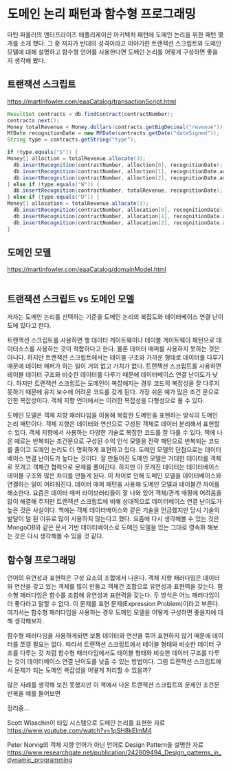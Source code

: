 # 도메인 논리 패턴과 함수형 프로그래밍

마틴 파울러의 엔터프라이즈 애플리케이션 아키텍처 패턴에 도메인 논리을 위한 패턴 몇 개를 소개 했다.
그 중 저자가 반대의 성격이라고 이야기한 트랜잭션 스크립트와 도메인 모델에 대해 설명하고 함수형 언어를
사용한다면 도메인 논리를 어떻게 구성하면 좋을 지 생각해 봤다.

## 트랜잭션 스크립트

https://martinfowler.com/eaaCatalog/transactionScript.html

```java
ResultSet contracts = db.findContract(contractNumber);
contracts.next();
Money totalRevenue = Money.dollars(contracts.getBigDecimal("revenue"));
MfDate recognitionDate = new MfDate(contracts.getDate("dateSigned"));
String type = contracts.getString("type");

if (type.equals("S")) {
Money[] alloction = totalRevenue.allocate(3);
  db.insertRecognition(contractNumber, alloction[0], recognitionDate);
  db.insertRecognition(contractNumber, alloction[1], recognitionDate.addDays(60));
  db.insertRecognition(contractNumber, alloction[2], recognitionDate.addDays(90));
} else if (type.equals("W")) {
  db.insertRecognition(contractNumber, totalRevenue, recognitionDate);
} else if (type.equals("D")) {
Money[] allocation = totalRevenue.allocate(3);
  db.insertRecognition(contractNumber, allocation[0], recognitionDate);
  db.insertRecognition(contractNumber, allocation[1], recognitionDate.addDays(30));
  db.insertRecognition(contractNumber, allocation[2], recognitionDate.addDays(60));
}
```

## 도메인 모델

https://martinfowler.com/eaaCatalog/domainModel.html

```java

```

## 트랜잭션 스크립트 vs 도메인 모델

저자는 도메인 논리를 선택하는 기준을 도메인 논리의 복잡도와 데이터베이스 연결 난이도에 있다고 한다.

트랜잭션 스크립트를 사용하면 행 데이터 게이트웨이나 테이블 게이트웨이 패턴으로 데이터소스를 사용하는 것이
적합하다고 한다. 물론 데이터 매퍼를 사용하지 못하는 것은 아니다. 하지만 트랜잭션 스크립트에서는 테이블 구조와
가까운 형태로 데이터를 다루기 때문에 데이터 매퍼가 하는 일이 거의 없고 가치가 없다. 트랜잭션 스크립트를
사용하면 테이블 데이터 구조와 비슷한 데이터를 다루기 때문에 데이터베이스 연결 난이도가 낮다. 하지만
트랜잭션 스크립트는 도메인이 복잡해지는 경우 코드의 복잡성을 잘 다루지 못하기 때문에 유지 보수에 어려운
코드를 갖게 된다. 가장 쉬운 예가 많은 조건 문으로 인한 복잡성이다. 객체 지향 언어에서는 이러한 복잡성을
다형성으로 풀 수 있다.

도메인 모델은 객체 지향 패러다임을 이용해 복잡한 도메인을 표현하는 방식의 도메인 논리 패턴이다. 객체 지향은
데이터와 연산으로 구성된 객체로 데이터 분리해서 표현할 수 있다. 객체 지향에서 사용하는 다양한 기술로
복잡한 코드를 잘 다룰 수 있다. 책에 나온 예로는 반복되는 조건문으로 구성된 수익 인식 모델을 전략 패턴으로
반복되는 코드를 줄이고 도메인 논리도 더 명확하게 표현하고 있다. 도메인 모델의 단점으로는 데이터베이스 연결
난이도가 높다는 것이다. 잘 만들어진 도메인 모델은 거대한 데이터를 객체로 쪼개고 객체간 협력으로 문제를
풀어간다. 하지만 이 쪼개진 데이터는 데이터베이스 테이블 구조와 많은 차이를 만들게 된다. 이 차이로 인해
도메인 모델을 데이터베이스와 연결하는 일이 어려워진다. 데이터 매퍼 패턴을 사용해 도메인 모델과 테이블간
차이를 해소한다. 요즘은 데이터 매퍼 라이브러리들이 잘 나와 있어 객체/관계 매핑에 어려움을 많이 해결해
주지만 트랜잭션 스크립트에 비해 상대적으로 데이터베이스 연결 난이도가 높은 것은 사실이다. 책에는 객체
데이터베이스와 같은 기술을 언급했지만 당시 기술의 발달이 덜 된 이유로 많이 사용하지 않는다고 했다.
요즘에 다시 생각해볼 수 있는 것은 MongoDB와 같은 문서 기반 데이터베이스로 도메인 모델을 있는 그대로 영속화
해보는 것은 다시 생각해볼 수 있을 것 같다.

## 함수형 프로그래밍

언어의 유연성과 표현력은 구성 요소의 조합에서 나온다. 객체 지향 패러다임은 데이터와 연산을 갖고 있는 객체를
많이 만들고 객체간 조합으로 유연성과 표현력을 갖는다. 함수형 패러다임은 함수를 조합해 유연성과 표현력을 갖는다.
두 방식은 어느 패러다임이 더 좋다라고 말할 수 없다. 이 문제를 표현 문제(Expression Problem)이라고
부른다. 여기서는 함수형 패러다임을 사용하는 경우 도메인 모델을 어떻게 구성하면 좋을지에 대해 생각해보자.

함수형 패러다임을 사용하게되면 보통 데이터와 연산을 묶어 표현하지 않기 때문에 데이터를 쪼갤 필요는 없다.
따라서 트랜잭션 스크립트에서 테이블 형태와 비슷한 데이터 구조를 다루는 것 처럼 함수형 패러다임에서도
테이블 형태와 비슷한 데이터 구조를 다루는 것이 데이터베이스 연결 난이도를 낮출 수 있는 방법이다.
그럼 트랜잭션 스크립트에서 문제가 되는 도메인 복잡성을 어떻게 처리할 수 있을까?

많은 사례를 생각해 보진 못했지만 이 책에서 나온 트랜잭션 스크립트의 문제인 조건문 반복을 예를 들어보면

정리중...

Scott Wlaschin이 타입 시스템으로 도메인 논리를 표현한 자료
https://www.youtube.com/watch?v=1pSH8kElmM4

Peter Norvig의 객체 지향 언어가 아닌 언어로 Design Pattern을 설명한 자료
https://www.researchgate.net/publication/242609494_Design_patterns_in_dynamic_programming
